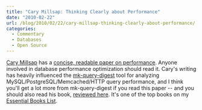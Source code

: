 ```yaml
---
title: "Cary Millsap: Thinking Clearly about Performance"
date: "2010-02-22"
url: /blog/2010/02/22/cary-millsap-thinking-clearly-about-performance/
categories:
  - Commentary
  - Databases
  - Open Source
---
```

[Cary Millsap](http://method-r.com/) has a [concise, readable paper on performance](http://method-r.com/downloads/doc_details/44-thinking-clearly-about-performance). Anyone involved in database performance optimization should read it. Cary's writing has heavily influenced the [mk-query-digest](http://www.maatkit.org/doc/mk-query-digest.html) tool for analyzing MySQL/PostgreSQL/Memcached/HTTP query performance, and I think you'll get a lot more from mk-query-digest if you read this paper -- and you should also read his book, [reviewed here](/blog/2009/11/07/a-review-of-optimizing-oracle-performance-by-cary-millsap/). It's one of the top books on my [Essential Books List](/blog/essential-books/).


